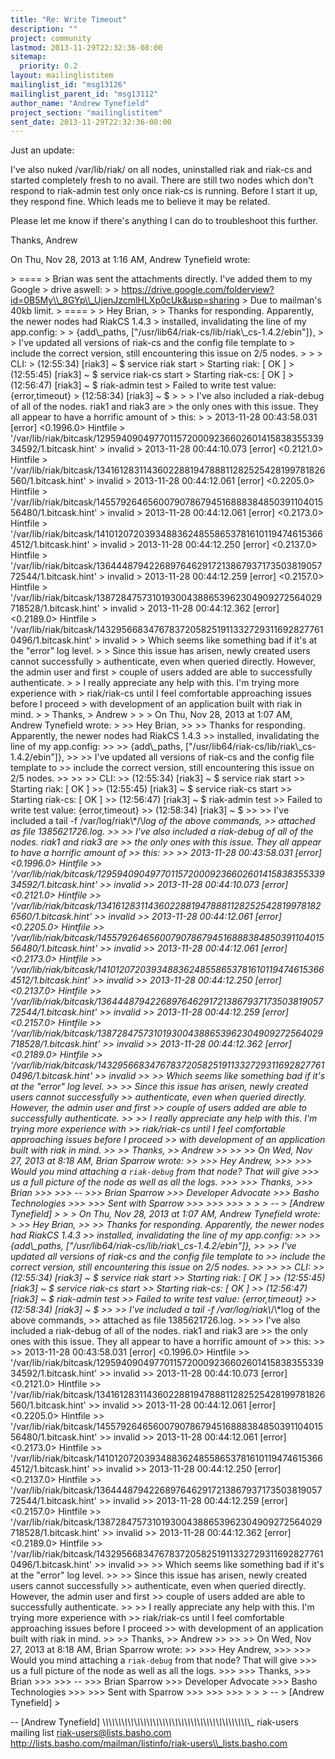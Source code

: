 ```yaml
---
title: "Re: Write Timeout"
description: ""
project: community
lastmod: 2013-11-29T22:32:36-08:00
sitemap:
  priority: 0.2
layout: mailinglistitem
mailinglist_id: "msg13126"
mailinglist_parent_id: "msg13112"
author_name: "Andrew Tynefield"
project_section: "mailinglistitem"
sent_date: 2013-11-29T22:32:36-08:00
---
```



Just an update:

I've also nuked /var/lib/riak/ on all nodes, uninstalled riak and riak-cs
and started completely fresh to no avail. There are still two nodes which
don't respond to riak-admin test only once riak-cs is running. Before I
start it up, they respond fine. Which leads me to believe it may be
related.

Please let me know if there's anything I can do to troubleshoot this
further.

Thanks,
Andrew


On Thu, Nov 28, 2013 at 1:16 AM, Andrew Tynefield wrote:

&gt; ====
&gt; Brian was sent the attachments directly. I've added them to my Google
&gt; drive aswell:
&gt;
&gt; https://drive.google.com/folderview?id=0B5My\\_8GYp\\_UjenJzcmlHLXp0cUk&usp=sharing
&gt; Due to mailman's 40kb limit.
&gt; ====
&gt;
&gt; Hey Brian,
&gt;
&gt; Thanks for responding. Apparently, the newer nodes had RiakCS 1.4.3
&gt; installed, invalidating the line of my app.config:
&gt;
&gt; {add\\_paths, ["/usr/lib64/riak-cs/lib/riak\\_cs-1.4.2/ebin"]},
&gt;
&gt; I've updated all versions of riak-cs and the config file template to
&gt; include the correct version, still encountering this issue on 2/5 nodes.
&gt;
&gt;
&gt; CLI:
&gt; (12:55:34) [riak3] ~ $ service riak start
&gt; Starting riak: [ OK ]
&gt; (12:55:45) [riak3] ~ $ service riak-cs start
&gt; Starting riak-cs: [ OK ]
&gt; (12:56:47) [riak3] ~ $ riak-admin test
&gt; Failed to write test value: {error,timeout}
&gt; (12:58:34) [riak3] ~ $
&gt;
&gt;
&gt; I've also included a riak-debug of all of the nodes. riak1 and riak3 are
&gt; the only ones with this issue. They all appear to have a horrific amount of
&gt; this:
&gt;
&gt; 2013-11-28 00:43:58.031 [error] &lt;0.1996.0&gt; Hintfile
&gt; '/var/lib/riak/bitcask/1295940904977011572000923660260141583835533934592/1.bitcask.hint'
&gt; invalid
&gt; 2013-11-28 00:44:10.073 [error] &lt;0.2121.0&gt; Hintfile
&gt; '/var/lib/riak/bitcask/1341612831143602288194788811282525428199781826560/1.bitcask.hint'
&gt; invalid
&gt; 2013-11-28 00:44:12.061 [error] &lt;0.2205.0&gt; Hintfile
&gt; '/var/lib/riak/bitcask/1455792646560079078679451688838485039110401556480/1.bitcask.hint'
&gt; invalid
&gt; 2013-11-28 00:44:12.061 [error] &lt;0.2173.0&gt; Hintfile
&gt; '/var/lib/riak/bitcask/1410120720393488362485586537816101194746153664512/1.bitcask.hint'
&gt; invalid
&gt; 2013-11-28 00:44:12.250 [error] &lt;0.2137.0&gt; Hintfile
&gt; '/var/lib/riak/bitcask/1364448794226897646291721386793717350381905772544/1.bitcask.hint'
&gt; invalid
&gt; 2013-11-28 00:44:12.259 [error] &lt;0.2157.0&gt; Hintfile
&gt; '/var/lib/riak/bitcask/1387284757310193004388653962304909272564029718528/1.bitcask.hint'
&gt; invalid
&gt; 2013-11-28 00:44:12.362 [error] &lt;0.2189.0&gt; Hintfile
&gt; '/var/lib/riak/bitcask/1432956683476783720582519113327293116928277610496/1.bitcask.hint'
&gt; invalid
&gt;
&gt; Which seems like something bad if it's at the "error" log level.
&gt;
&gt; Since this issue has arisen, newly created users cannot successfully
&gt; authenticate, even when queried directly. However, the admin user and first
&gt; couple of users added are able to successfully authenticate.
&gt;
&gt; I really appreciate any help with this. I'm trying more experience with
&gt; riak/riak-cs until I feel comfortable approaching issues before I proceed
&gt; with development of an application built with riak in mind.
&gt;
&gt; Thanks,
&gt; Andrew
&gt;
&gt;
&gt; On Thu, Nov 28, 2013 at 1:07 AM, Andrew Tynefield wrote:
&gt;
&gt;&gt; Hey Brian,
&gt;&gt;
&gt;&gt; Thanks for responding. Apparently, the newer nodes had RiakCS 1.4.3
&gt;&gt; installed, invalidating the line of my app.config:
&gt;&gt;
&gt;&gt; {add\\_paths, ["/usr/lib64/riak-cs/lib/riak\\_cs-1.4.2/ebin"]},
&gt;&gt;
&gt;&gt; I've updated all versions of riak-cs and the config file template to
&gt;&gt; include the correct version, still encountering this issue on 2/5 nodes.
&gt;&gt;
&gt;&gt;
&gt;&gt; CLI:
&gt;&gt; (12:55:34) [riak3] ~ $ service riak start
&gt;&gt; Starting riak: [ OK ]
&gt;&gt; (12:55:45) [riak3] ~ $ service riak-cs start
&gt;&gt; Starting riak-cs: [ OK ]
&gt;&gt; (12:56:47) [riak3] ~ $ riak-admin test
&gt;&gt; Failed to write test value: {error,timeout}
&gt;&gt; (12:58:34) [riak3] ~ $
&gt;&gt;
&gt;&gt; I've included a tail -f /var/log/riak\\*/\\*log of the above commands,
&gt;&gt; attached as file 1385621726.log.
&gt;&gt;
&gt;&gt; I've also included a riak-debug of all of the nodes. riak1 and riak3 are
&gt;&gt; the only ones with this issue. They all appear to have a horrific amount of
&gt;&gt; this:
&gt;&gt;
&gt;&gt; 2013-11-28 00:43:58.031 [error] &lt;0.1996.0&gt; Hintfile
&gt;&gt; '/var/lib/riak/bitcask/1295940904977011572000923660260141583835533934592/1.bitcask.hint'
&gt;&gt; invalid
&gt;&gt; 2013-11-28 00:44:10.073 [error] &lt;0.2121.0&gt; Hintfile
&gt;&gt; '/var/lib/riak/bitcask/1341612831143602288194788811282525428199781826560/1.bitcask.hint'
&gt;&gt; invalid
&gt;&gt; 2013-11-28 00:44:12.061 [error] &lt;0.2205.0&gt; Hintfile
&gt;&gt; '/var/lib/riak/bitcask/1455792646560079078679451688838485039110401556480/1.bitcask.hint'
&gt;&gt; invalid
&gt;&gt; 2013-11-28 00:44:12.061 [error] &lt;0.2173.0&gt; Hintfile
&gt;&gt; '/var/lib/riak/bitcask/1410120720393488362485586537816101194746153664512/1.bitcask.hint'
&gt;&gt; invalid
&gt;&gt; 2013-11-28 00:44:12.250 [error] &lt;0.2137.0&gt; Hintfile
&gt;&gt; '/var/lib/riak/bitcask/1364448794226897646291721386793717350381905772544/1.bitcask.hint'
&gt;&gt; invalid
&gt;&gt; 2013-11-28 00:44:12.259 [error] &lt;0.2157.0&gt; Hintfile
&gt;&gt; '/var/lib/riak/bitcask/1387284757310193004388653962304909272564029718528/1.bitcask.hint'
&gt;&gt; invalid
&gt;&gt; 2013-11-28 00:44:12.362 [error] &lt;0.2189.0&gt; Hintfile
&gt;&gt; '/var/lib/riak/bitcask/1432956683476783720582519113327293116928277610496/1.bitcask.hint'
&gt;&gt; invalid
&gt;&gt;
&gt;&gt; Which seems like something bad if it's at the "error" log level.
&gt;&gt;
&gt;&gt; Since this issue has arisen, newly created users cannot successfully
&gt;&gt; authenticate, even when queried directly. However, the admin user and first
&gt;&gt; couple of users added are able to successfully authenticate.
&gt;&gt;
&gt;&gt; I really appreciate any help with this. I'm trying more experience with
&gt;&gt; riak/riak-cs until I feel comfortable approaching issues before I proceed
&gt;&gt; with development of an application built with riak in mind.
&gt;&gt;
&gt;&gt; Thanks,
&gt;&gt; Andrew
&gt;&gt;
&gt;&gt;
&gt;&gt; On Wed, Nov 27, 2013 at 8:18 AM, Brian Sparrow wrote:
&gt;&gt;
&gt;&gt;&gt; Hey Andrew,
&gt;&gt;&gt;
&gt;&gt;&gt; Would you mind attaching a `riak-debug` from that node? That will give
&gt;&gt;&gt; us a full picture of the node as well as all the logs.
&gt;&gt;&gt;
&gt;&gt;&gt; Thanks,
&gt;&gt;&gt; Brian
&gt;&gt;&gt;
&gt;&gt;&gt; --
&gt;&gt;&gt; Brian Sparrow
&gt;&gt;&gt; Developer Advocate
&gt;&gt;&gt; Basho Technologies
&gt;&gt;&gt;
&gt;&gt;&gt; Sent with Sparrow 
&gt;&gt;&gt;
&gt;&gt;&gt;
&gt;&gt;&gt;
&gt;
&gt;
&gt; --
&gt; [Andrew Tynefield]
&gt;
&gt;
&gt; On Thu, Nov 28, 2013 at 1:07 AM, Andrew Tynefield wrote:
&gt;
&gt;&gt; Hey Brian,
&gt;&gt;
&gt;&gt; Thanks for responding. Apparently, the newer nodes had RiakCS 1.4.3
&gt;&gt; installed, invalidating the line of my app.config:
&gt;&gt;
&gt;&gt; {add\\_paths, ["/usr/lib64/riak-cs/lib/riak\\_cs-1.4.2/ebin"]},
&gt;&gt;
&gt;&gt; I've updated all versions of riak-cs and the config file template to
&gt;&gt; include the correct version, still encountering this issue on 2/5 nodes.
&gt;&gt;
&gt;&gt;
&gt;&gt; CLI:
&gt;&gt; (12:55:34) [riak3] ~ $ service riak start
&gt;&gt; Starting riak: [ OK ]
&gt;&gt; (12:55:45) [riak3] ~ $ service riak-cs start
&gt;&gt; Starting riak-cs: [ OK ]
&gt;&gt; (12:56:47) [riak3] ~ $ riak-admin test
&gt;&gt; Failed to write test value: {error,timeout}
&gt;&gt; (12:58:34) [riak3] ~ $
&gt;&gt;
&gt;&gt; I've included a tail -f /var/log/riak\\*/\\*log of the above commands,
&gt;&gt; attached as file 1385621726.log.
&gt;&gt;
&gt;&gt; I've also included a riak-debug of all of the nodes. riak1 and riak3 are
&gt;&gt; the only ones with this issue. They all appear to have a horrific amount of
&gt;&gt; this:
&gt;&gt;
&gt;&gt; 2013-11-28 00:43:58.031 [error] &lt;0.1996.0&gt; Hintfile
&gt;&gt; '/var/lib/riak/bitcask/1295940904977011572000923660260141583835533934592/1.bitcask.hint'
&gt;&gt; invalid
&gt;&gt; 2013-11-28 00:44:10.073 [error] &lt;0.2121.0&gt; Hintfile
&gt;&gt; '/var/lib/riak/bitcask/1341612831143602288194788811282525428199781826560/1.bitcask.hint'
&gt;&gt; invalid
&gt;&gt; 2013-11-28 00:44:12.061 [error] &lt;0.2205.0&gt; Hintfile
&gt;&gt; '/var/lib/riak/bitcask/1455792646560079078679451688838485039110401556480/1.bitcask.hint'
&gt;&gt; invalid
&gt;&gt; 2013-11-28 00:44:12.061 [error] &lt;0.2173.0&gt; Hintfile
&gt;&gt; '/var/lib/riak/bitcask/1410120720393488362485586537816101194746153664512/1.bitcask.hint'
&gt;&gt; invalid
&gt;&gt; 2013-11-28 00:44:12.250 [error] &lt;0.2137.0&gt; Hintfile
&gt;&gt; '/var/lib/riak/bitcask/1364448794226897646291721386793717350381905772544/1.bitcask.hint'
&gt;&gt; invalid
&gt;&gt; 2013-11-28 00:44:12.259 [error] &lt;0.2157.0&gt; Hintfile
&gt;&gt; '/var/lib/riak/bitcask/1387284757310193004388653962304909272564029718528/1.bitcask.hint'
&gt;&gt; invalid
&gt;&gt; 2013-11-28 00:44:12.362 [error] &lt;0.2189.0&gt; Hintfile
&gt;&gt; '/var/lib/riak/bitcask/1432956683476783720582519113327293116928277610496/1.bitcask.hint'
&gt;&gt; invalid
&gt;&gt;
&gt;&gt; Which seems like something bad if it's at the "error" log level.
&gt;&gt;
&gt;&gt; Since this issue has arisen, newly created users cannot successfully
&gt;&gt; authenticate, even when queried directly. However, the admin user and first
&gt;&gt; couple of users added are able to successfully authenticate.
&gt;&gt;
&gt;&gt; I really appreciate any help with this. I'm trying more experience with
&gt;&gt; riak/riak-cs until I feel comfortable approaching issues before I proceed
&gt;&gt; with development of an application built with riak in mind.
&gt;&gt;
&gt;&gt; Thanks,
&gt;&gt; Andrew
&gt;&gt;
&gt;&gt;
&gt;&gt; On Wed, Nov 27, 2013 at 8:18 AM, Brian Sparrow wrote:
&gt;&gt;
&gt;&gt;&gt; Hey Andrew,
&gt;&gt;&gt;
&gt;&gt;&gt; Would you mind attaching a `riak-debug` from that node? That will give
&gt;&gt;&gt; us a full picture of the node as well as all the logs.
&gt;&gt;&gt;
&gt;&gt;&gt; Thanks,
&gt;&gt;&gt; Brian
&gt;&gt;&gt;
&gt;&gt;&gt; --
&gt;&gt;&gt; Brian Sparrow
&gt;&gt;&gt; Developer Advocate
&gt;&gt;&gt; Basho Technologies
&gt;&gt;&gt;
&gt;&gt;&gt; Sent with Sparrow 
&gt;&gt;&gt;
&gt;&gt;&gt;
&gt;&gt;&gt;
&gt;
&gt;
&gt; --
&gt; [Andrew Tynefield]
&gt;



-- 
[Andrew Tynefield]
\\_\\_\\_\\_\\_\\_\\_\\_\\_\\_\\_\\_\\_\\_\\_\\_\\_\\_\\_\\_\\_\\_\\_\\_\\_\\_\\_\\_\\_\\_\\_\\_\\_\\_\\_\\_\\_\\_\\_\\_\\_\\_\\_\\_\\_\\_\\_
riak-users mailing list
riak-users@lists.basho.com
http://lists.basho.com/mailman/listinfo/riak-users\\_lists.basho.com

